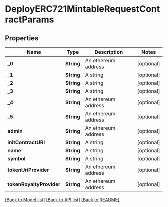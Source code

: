 # DeployERC721MintableRequestContractParams

## Properties
Name | Type | Description | Notes
------------ | ------------- | ------------- | -------------
**_0** | **String** | An ethereum address | [optional] 
**_1** | **String** | A string | [optional] 
**_2** | **String** | A string | [optional] 
**_3** | **String** | A string | [optional] 
**_4** | **String** | An ethereum address | [optional] 
**_5** | **String** | An ethereum address | [optional] 
**admin** | **String** | An ethereum address | [optional] 
**initContractURI** | **String** | A string | [optional] 
**name** | **String** | A string | [optional] 
**symbol** | **String** | A string | [optional] 
**tokenUriProvider** | **String** | An ethereum address | [optional] 
**tokenRoyaltyProvider** | **String** | An ethereum address | [optional] 

[[Back to Model list]](../README.md#documentation-for-models) [[Back to API list]](../README.md#documentation-for-api-endpoints) [[Back to README]](../README.md)


